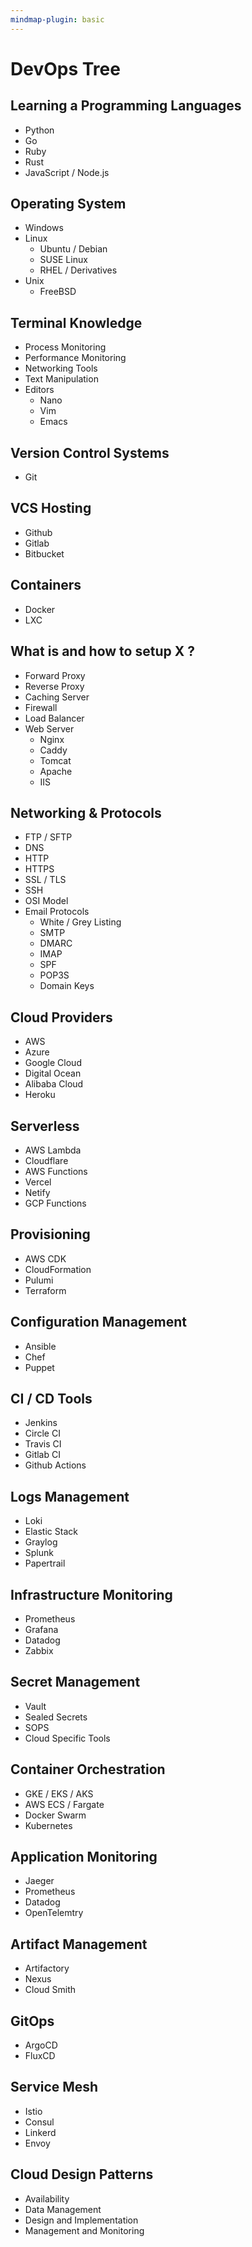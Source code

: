 ```yaml
---
mindmap-plugin: basic
---
```


# DevOps Tree

## Learning a Programming Languages
- Python
- Go
- Ruby
- Rust
- JavaScript / Node.js

## Operating System
- Windows
- Linux
    - Ubuntu / Debian
    - SUSE Linux
    - RHEL / Derivatives
- Unix
    - FreeBSD

## Terminal Knowledge
- Process Monitoring
- Performance Monitoring
- Networking Tools
- Text Manipulation
- Editors
    - Nano
    - Vim
    - Emacs

## Version Control Systems
- Git

## VCS Hosting
- Github
- Gitlab
- Bitbucket

## Containers
- Docker
- LXC

## What is and how to setup X ?
- Forward Proxy
- Reverse Proxy
- Caching Server
- Firewall
- Load Balancer
- Web Server
    - Nginx
    - Caddy
    - Tomcat
    - Apache
    - IIS

## Networking & Protocols
- FTP / SFTP
- DNS
- HTTP
- HTTPS
- SSL / TLS
- SSH
- OSI Model
- Email Protocols
    - White / Grey Listing
    - SMTP
    - DMARC
    - IMAP
    - SPF
    - POP3S
    - Domain Keys

## Cloud Providers
- AWS
- Azure
- Google Cloud
- Digital Ocean
- Alibaba Cloud
- Heroku

## Serverless
- AWS Lambda
- Cloudflare
- AWS Functions
- Vercel
- Netify
- GCP Functions

## Provisioning
- AWS CDK
- CloudFormation
- Pulumi
- Terraform

## Configuration Management
- Ansible
- Chef
- Puppet

## CI / CD Tools
- Jenkins
- Circle CI
- Travis CI
- Gitlab CI
- Github Actions

## Logs Management
- Loki
- Elastic Stack
- Graylog
- Splunk
- Papertrail

## Infrastructure Monitoring
- Prometheus
- Grafana
- Datadog
- Zabbix

## Secret Management
- Vault
- Sealed Secrets
- SOPS
- Cloud Specific Tools

## Container Orchestration
- GKE / EKS / AKS
- AWS ECS / Fargate
- Docker Swarm
- Kubernetes

## Application Monitoring
- Jaeger
- Prometheus
- Datadog
- OpenTelemtry

## Artifact Management
- Artifactory
- Nexus
- Cloud Smith

## GitOps
- ArgoCD
- FluxCD

## Service Mesh
- Istio
- Consul
- Linkerd
- Envoy

## Cloud Design Patterns
- Availability
- Data Management
- Design and Implementation
- Management and Monitoring